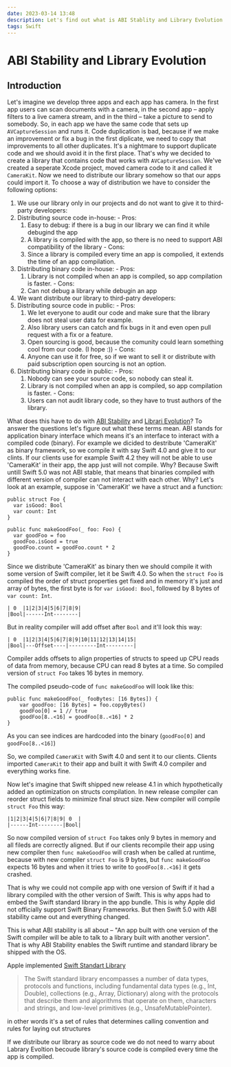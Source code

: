 ```yaml
---
date: 2023-03-14 13:48
description: Let's find out what is ABI Stablity and Library Evolution
tags: Swift
---
```

# ABI Stability and Library Evolution 

## Introduction

Let's imagine we develop three apps and each app has camera. In the first app users can scan documents with a camera, in the second app – apply filters to a live camera stream, and in the third – take a picture to send to somebody. So, in each app we have the same code that sets up `AVCaptureSession` and runs it. Code duplication is bad, because if we make an improvement or fix a bug in the first diplicate, we need to copy that improvements to all other duplicates. It's a nightmare to support duplicate code and we should avoid it in the first place. That's why we decided to create a library that contains code that works with `AVCaptureSession`. We've created a seperate Xcode project, moved camera code to it and called it `CameraKit`. Now we need to distribute our library somehow so that our apps could import it. To choose a way of distribution we have to consider the following options: 

1. We use our library only in our projects and do not want to give it to third-party developers:
  1. Distributing source code in-house:
    - Pros:
      1. Easy to debug: if there is a bug in our library we can find it while debugind the app
      1. A library is compiled with the app, so there is no need to support ABI compatibility of the library
    - Cons:
      1. Since a library is compiled every time an app is compolied, it extends the time of an app compilation.
  1. Distributing binary code in-house:
    - Pros:
      1. Library is not compiled when an app is compiled, so app compilation is faster.
    - Cons:
      1. Can not debug a library while debugin an app
1. We want distribute our library to third-patry developers:
  1. Distributing source code in public:
    - Pros:
      1. We let everyone to audit our code and make sure that the library does not steal user data for example. 
      1. Also library users can catch and fix bugs in it and even open pull request with a fix or a feature.
      1. Open sourcing is good, because the comunity could learn something cool from our code. (I hope :))
    - Cons:
      1. Anyone can use it for free, so if we want to sell it or distribute with paid subscription open sourcing is not an option.
  1. Distributing binary code in public:
    - Pros:
      1. Nobody can see your source code, so nobody can steal it.
      1. Library is not compiled when an app is compiled, so app compilation is faster.
    - Cons:
      1. Users can not audit library code, so they have to trust authors of the library.
      
What does this have to do with [ABI Stability](https://www.swift.org/blog/abi-stability-and-more/) and [Librari Evolution](https://www.swift.org/blog/library-evolution/)? To answer the questions let's figure out what these terms mean. ABI stands for application binary interface which means it's an interface to interact with a compiled code (binary). For example we dicided to destribute 'CameraKit' as binary framework, so we compile it with say Swift 4.0 and give it to our clints. If our clients use for example Swift 4.2 they will not be able to use 'CameraKit' in their app, the app just will not compile. Why? Because Swift untill Swift 5.0 was not ABI stable, that means that binaries compiled with different version of compiler can not interact with each other. Why? Let's look at an example, suppose in 'CameraKit' we have a struct and a function: 
```
public struct Foo {
  var isGood: Bool
  var count: Int
}

public func makeGoodFoo(_ foo: Foo) { 
  var goodFoo = foo
  goodFoo.isGood = true
  goodFoo.count = goodFoo.count * 2
}
```
Since we distribute 'CameraKit' as binary then we should compile it with some version of Swift compiler, let it be Swift 4.0. So when the `struct Foo` is compiled the order of struct properties get fixed and in memory it's just and array of bytes, the first byte is for `var isGood: Bool`, followed by 8 bytes of `var count: Int`. 

```
| 0  |1|2|3|4|5|6|7|8|9|
|Bool|------Int--------|
```
But in reality compiler will add offset after `Bool` and it'll look this way:
```
| 0  |1|2|3|4|5|6|7|8|9|10|11|12|13|14|15|
|Bool|---Offset----|---------Int---------|
```
Compiler adds offsets to align properties of structs to speed up CPU reads of data from memory, because CPU can read 8 bytes at a time. So compiled version of `struct Foo` takes 16 bytes in memory.

The compiled pseudo-code of `func makeGoodFoo` will look like this: 
```
public func makeGoodFoo(_ fooBytes: [16 Bytes]) {
    var goodFoo: [16 Bytes] = foo.copyBytes()
    goodFoo[0] = 1 // true
    goodFoo[8..<16] = goodFoo[8..<16] * 2  
}
``` 
As you can see indices are hardcoded into the binary (`goodFoo[0]` and `goodFoo[8..<16]`)

So, we compiled `CameraKit` with Swift 4.0 and sent it to our clients. Clients imported `CameraKit` to their app and built it with Swift 4.0 compiler and everything works fine.

Now let's imagine that Swift shipped new release 4.1 in which hypothetically added an optimization on structs compilation. In new release compiler can reorder struct fields to minimize final struct size. New compiler will compile `struct Foo` this way:
 ```
|1|2|3|4|5|6|7|8|9| 0  |
|------Int--------|Bool|
```
So now compiled version of `struct Foo` takes only 9 bytes in memory and all fileds are correctly aligned. But if our clients recompile their app using new compiler then `func makeGoodFoo` will crash when be called at runtime, because with new compiler `struct Foo` is 9 bytes, but `func makeGoodFoo` expects 16 bytes and when it tries to write to `goodFoo[8..<16]` it gets crashed.

That is why we could not compile app with one version of Swift if it had a library compiled with the other version of Swift. This is why apps had to embed the Swift standard library in the app bundle. This is why Apple did not officially support Swift Binary Frameworks. But then Swift 5.0 with ABI stability came out and everything changed.

This is what ABI stability is all about – "An app built with one version of the Swift compiler will be able to talk to a library built with another version". That is why ABI Stability enables the Swift runtime and standard library be shipped with the OS.

Apple implemented [Swift Standart Library](https://www.swift.org/standard-library/)
> The Swift standard library encompasses a number of data types, protocols and functions, including fundamental data types (e.g., Int, Double), collections (e.g., Array, Dictionary) along with the protocols that describe them and algorithms that operate on them, characters and strings, and low-level primitives (e.g., UnsafeMutablePointer).


 in other words it's a set of rules that determines calling convention and rules for laying out structures 


If we distribute our library as source code we do not need to warry about Labrary Evoltion becoude library's source code is compiled every time the app is compiled. 
